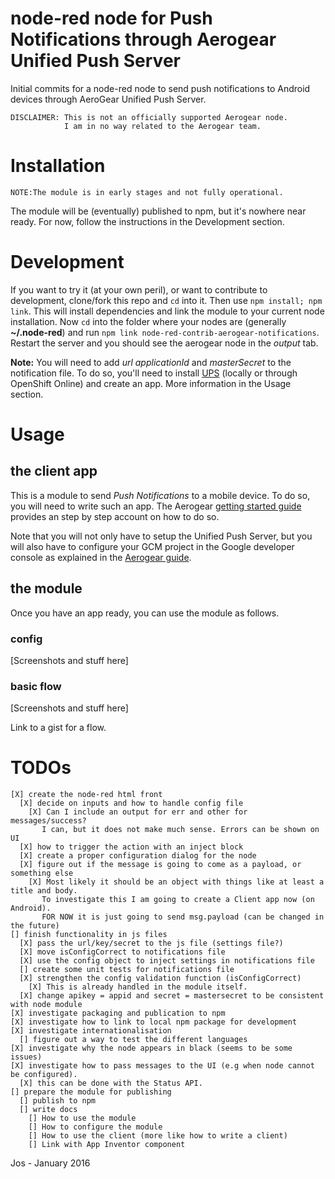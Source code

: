 # node-red node for Push Notifications through Aerogear Unified Push Server
Initial commits for a node-red node to send push notifications to Android devices through AeroGear Unified Push Server.

    DISCLAIMER: This is not an officially supported Aerogear node.
                I am in no way related to the Aerogear team.

# Installation

    NOTE:The module is in early stages and not fully operational.

The module will be (eventually) published to npm, but it's nowhere near ready. For now, follow the instructions in the Development section.

# Development

If you want to try it (at your own peril), or want to contribute to development, clone/fork this repo and `cd` into it.  Then use `npm install; npm link`. This will install dependencies and link the module to your current node installation. Now `cd` into the folder where your nodes are (generally **~/.node-red**) and run `npm link node-red-contrib-aerogear-notifications`. Restart the server and you should see the aerogear node in the *output* tab.


**Note:** You will need to add *url* *applicationId* and *masterSecret* to the notification file. To do so, you'll need to install [UPS](https://aerogear.org/push/#unifiedpush) (locally or through OpenShift Online) and create an app. More information in the Usage section.

# Usage

## the client app
This is a module to send *Push Notifications* to a mobile device. To do so, you will need to write such an app. The Aerogear [getting started guide](https://aerogear.org/docs/unifiedpush/aerogear-push-android/guides/) provides an step by step account on how to do so.

Note that you will not only have to setup the Unified Push Server, but you will also have to configure your GCM project in the Google developer console as explained in the [Aerogear guide](https://aerogear.org/docs/unifiedpush/aerogear-push-android/guides/).
## the module
Once you have an app ready, you can use the module as follows.

### config

[Screenshots and stuff here]

### basic flow

[Screenshots and stuff here]

Link to a gist for a flow.


# TODOs

    [X] create the node-red html front
      [X] decide on inputs and how to handle config file
        [X] Can I include an output for err and other for messages/success?
           I can, but it does not make much sense. Errors can be shown on UI
      [X] how to trigger the action with an inject block
      [X] create a proper configuration dialog for the node
      [X] figure out if the message is going to come as a payload, or something else
        [X] Most likely it should be an object with things like at least a title and body.
           To investigate this I am going to create a Client app now (on Android).
           FOR NOW it is just going to send msg.payload (can be changed in the future)
    [] finish functionality in js files
      [X] pass the url/key/secret to the js file (settings file?)
      [X] move isConfigCorrect to notifications file
      [X] use the config object to inject settings in notifications file
      [] create some unit tests for notifications file
      [X] strengthen the config validation function (isConfigCorrect)
        [X] This is already handled in the module itself.
      [X] change apikey = appid and secret = mastersecret to be consistent with node module
    [X] investigate packaging and publication to npm
    [X] investigate how to link to local npm package for development
    [X] investigate internationalisation
      [] figure out a way to test the different languages
    [X] investigate why the node appears in black (seems to be some issues)
    [X] investigate how to pass messages to the UI (e.g when node cannot be configured).
      [X] this can be done with the Status API.
    [] prepare the module for publishing
      [] publish to npm
      [] write docs
        [] How to use the module
        [] How to configure the module
        [] How to use the client (more like how to write a client)
        [] Link with App Inventor component

Jos - January 2016
